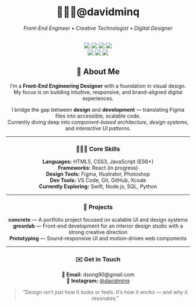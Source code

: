 <h1 align="center">🧑🏻‍💻@davidminq</h1>
<p align="center"><i>Front-End Engineer • Creative Technologist • Digital Designer</i></p>

<div align="center">

  <!-- Skill Badges -->
  <br/>

  <img src="https://img.shields.io/badge/Code-JavaScript-yellow?logo=javascript&logoColor=black"/>
  <img src="https://img.shields.io/badge/Markup-HTML5-E34F26?logo=html5&logoColor=white"/>
  <img src="https://img.shields.io/badge/Style-CSS3-1572B6?logo=css3&logoColor=white"/>
  <img src="https://img.shields.io/badge/Tools-VS%20Code-007ACC?logo=visualstudiocode&logoColor=white"/>
  <br/>
  <!-- Learning Badges -->
  <img src="https://img.shields.io/badge/Learning-React-61DAFB?logo=react&logoColor=black"/>
  <img src="https://img.shields.io/badge/Learning-Python-3776AB?logo=python&logoColor=white"/>
  <img src="https://img.shields.io/badge/Learning-Node.js-339933?logo=nodedotjs&logoColor=white"/>

</div>
<h2 align="center">👤 About Me</h2>

<p align="center">
  I’m a <strong>Front-End Engineering Designer</strong> with a foundation in visual design.<br>
  My focus is on building intuitive, responsive, and brand-aligned digital experiences.
</p>

<p align="center">
  I bridge the gap between <strong>design</strong> and <strong>development</strong> — translating Figma files into accessible, scalable code.<br>
  Currently diving deep into <em>component-based architecture</em>, <em>design systems</em>, and <em>interactive UI patterns</em>.
</p>

<hr>

<h3 align="center">🧑🏻‍💻 Core Skills</h3>
<p align="center">
  <strong>Languages:</strong> HTML5, CSS3, JavaScript (ES6+)<br>
  <strong>Frameworks:</strong> React (in progress)<br>
  <strong>Design Tools:</strong> Figma, Illustrator, Photoshop<br>
  <strong>Dev Tools:</strong> VS Code, Git, GitHub, Xcode<br>
  <strong>Currently Exploring:</strong> Swift, Node.js, SQL, Python
</p>

<hr>

<h3 align="center">🚧 Projects</h3>
<p align="center">
  <strong>concrete</strong> — A portfolio project focused on scalable UI and design systems<br>
  <strong>gresnlab</strong> — Front-end development for an interior design studio with a strong creative direction<br>
  <strong>Prototyping</strong> — Sound-responsive UI and motion-driven web components
</p>

<hr>

<h3 align="center">✉️ Get in Touch</h3>
<p align="center">
  📧 <strong>Email:</strong> dsong90@gmail.com<br>
  📱 <strong>Instagram:</strong> <a href="https://instagram.com/davidminq" target="_blank">@davidminq</a>
</p>

<blockquote align="center">
  “Design isn’t just how it looks or feels. It’s how it works — and why it resonates.”
</blockquote>
